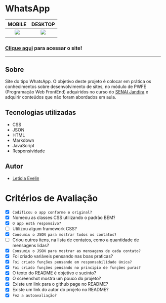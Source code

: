 # WhatsApp

|      MOBILE         |          DESKTOP       |
|:-------------------:|:-----------------------:
|![](./img/mobile.png)|![](./img/desktop1.png)|
|                     |                        |

### [Clique aqui](https://leticia-evelin.github.io/whatsApp-senai-1-2023/ds2m/let%C3%ADcia_evelin_aguiar_e_silva/) para acessar o site!
---

## Sobre 
Site do tipo WhatsApp. O objetivo deste projeto é colocar em prática os conhecimentos sobre desenvolvimento de sites, no módulo de PWFE (Programação Web FrontEnd) adquiridos no curso do [SENAI Jandira](https://jandira.sp.senai.br/) e adquirir conteúdos que não foram abordados em aula.

## Tecnologias utilizadas
- CSS
- JSON
- HTML
- Markdown
- JavaScript
- Responsividade


## Autor 
- [Letícia Evelin](https://github.com/leticia-evelin)
# Critérios de Avaliação
- [x] `Codificou o app conforme o original?`
- [x] Nomeou as classes CSS utilizando o padrão BEM?
- [x] `O app está responsivo?`
- [ ] Utilizou algum framework CSS?
- [x] `Consumiu o JSON para mostrar todos os contatos?`
- [ ] Criou outros itens, na lista de contatos, como a quantidade de mensagens lidas?
- [x] `Consumiu o JSON para mostrar as mensagens de cada contato?`
- [x] Foi criado variáveis pensando nas boas praticas?
- [x] `Foi criado funções pensando em responsabilidade única?`
- [x] `Foi criado funções pensando no principio de funções puras?`
- [x] O texto do README é objetivo e sucinto?
- [x] O screenshot mostra um pouco do projeto?
- [x] Existe um link para o github page no README?
- [x] Existe um link do autor do projeto no README?
- [x] `Fez a autoavaliação?`